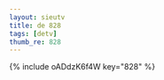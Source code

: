 ```yaml
--- 
layout: sieutv
title: de 828
tags: [detv]
thumb_re: 828
---
```

{% include oADdzK6f4W key="828" %} 
